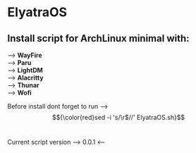 # ElyatraOS
## Install script for ArchLinux minimal with: <br>
--> **WayFire** <br>
--> **Paru** <br>
--> **LightDM** <br>
--> **Alacritty** <br>
--> **Thunar** <br>
--> **Wofi**

Before install dont forget to run --> $${\color{red}sed -i 's/\r$//' ElyatraOS.sh}$$ <br>

Current script version --> 0.0.1 <--
